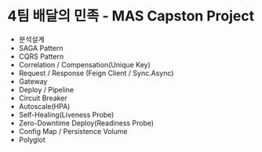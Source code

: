 # 4팀 배달의 민족 - MAS Capston Project

- 분석설계
- SAGA Pattern
- CQRS Pattern
- Correlation / Compensation(Unique Key)
- Request / Response (Feign Client / Sync.Async)
- Gateway
- Deploy / Pipeline
- Circuit Breaker
- Autoscale(HPA)
- Self-Healing(Liveness Probe)
- Zero-Downtime Deploy(Readiness Probe)
- Config Map / Persistence Volume
- Polyglot

